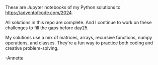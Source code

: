 These are Jupyter notebooks of my Python solutions to https://adventofcode.com/2024.

All solutions in this repo are complete. And I continue to work on these challenges to fill the gaps before day25. 

My solutions use a mix of matrices, arrays, recursive functions, numpy operations, and classes. They're a fun way to practice both coding and creative problem-solving.

-Annette
